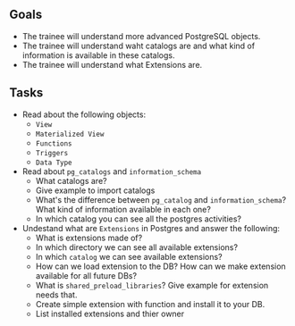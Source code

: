 ## Goals
- The trainee will understand more advanced PostgreSQL objects.
- The trainee will understand waht catalogs are and what kind of information is available in these catalogs.
- The trainee will understand what Extensions are.

## Tasks
- Read about the following objects:
  - `View`
  - `Materialized View`
  - `Functions`
  - `Triggers`
  - `Data Type`
- Read about `pg_catalogs` and `information_schema`
  - What catalogs are?
  - Give example to import catalogs
  - What's the difference between `pg_catalog` and `information_schema`? What kind of information available in each one?
  - In which catalog you can see all the postgres activities?
- Undestand what are `Extensions` in Postgres and answer the following:
  - What is extensions made of?
  - In which directory we can see all available extensions?
  - In which `catalog` we can see available extensions?
  - How can we load extension to the DB? How can we make extension available for all future DBs?
  - What is `shared_preload_libraries`? Give example for extension needs that.
  - Create simple extension with function and install it to your DB.
  - List installed extensions and thier owner
  
